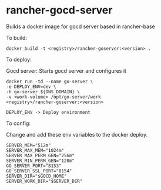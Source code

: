 rancher-gocd-server
=======================

Builds a docker image for gocd server based in rancher-base

To build:

```
docker build -t <registry>/rancher-goserver:<version> .
```

To deploy:

Gocd server: Starts gocd server and configures it

```
docker run -td --name go-server \
-e DEPLOY_ENV=dev \
-h go-server.${DNS_DOMAIN} \
-v <work-volume> /opt/go-server/work
<registry>/rancher-goserver:<version>

DEPLOY_ENV -> Deploy environment
```

To config:

Change and add these env variables to the docker deploy.

```
SERVER_MEM="512m"
SERVER_MAX_MEM="1024m"
SERVER_MAX_PERM_GEN="256m"
SERVER_MIN_PERM_GEN="128m"
GO_SERVER_PORT="8153"
GO_SERVER_SSL_PORT="8154"
SERVER_DIR="$GOCD_HOME"
SERVER_WORK_DIR="$SERVER_DIR"

```
